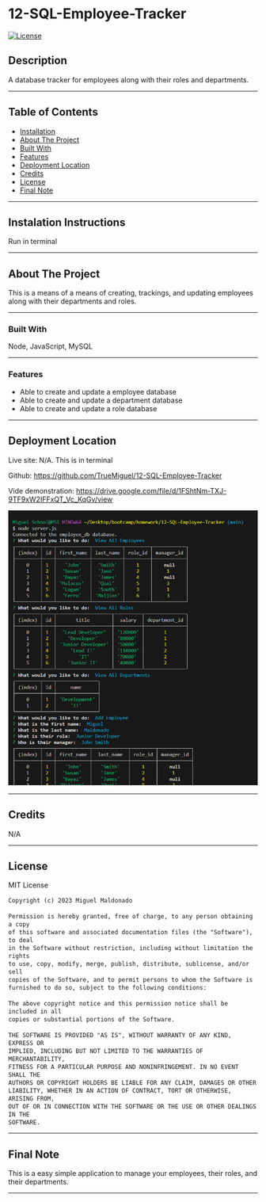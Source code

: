 # 12-SQL-Employee-Tracker
<!-- Title  -->
[![License](https://img.shields.io/badge/license-MIT-blue.svg)](https://opensource.org/licenses/MIT)
<!-- Title  -->

## Description
A database tracker for employees along with their roles and  departments.

---

## Table of Contents

<!-- Table of Contents -->

- [Installation](#installation)
- [About The Project](#about_project)
- [Built With](#built_with)
- [Features](#features)
- [Deployment Location](#deployment_location)
- [Credits](#credits)
- [License](#license)
- [Final Note](#final_note)

---

## Instalation Instructions <a id="installation"></a>
Run in terminal

---

## About The Project <a id="about_project"></a>
<!-- About the Project -->
This is a means of a means of creating, trackings, and updating employees along with their departments and roles. 

---

### Built With <a id="built_with"></a>
<!-- Built With -->
Node, JavaScript, MySQL

---

### Features <a id="features"></a>
<!-- Features -->

* Able to create and update a employee database
* Able to create and update a department database
* Able to create and update a role database

---

## Deployment Location <a id="deployment_location"></a>

<!-- Deployment Location -->
Live site: N/A. This is in terminal

Github: https://github.com/TrueMiguel/12-SQL-Employee-Tracker

Vide demonstration: https://drive.google.com/file/d/1FShtNm-TXJ-9TF9xW2IFFxQT_Vc_KqGv/view 

<!-- screen shot example of project -->

![Employee tracker](assets/Screenshot%201.png)

---

## Credits <a id="credits"></a>
N/A

---

## License <a id="license"></a>
MIT License

    Copyright (c) 2023 Miguel Maldonado
    
    Permission is hereby granted, free of charge, to any person obtaining a copy
    of this software and associated documentation files (the "Software"), to deal
    in the Software without restriction, including without limitation the rights
    to use, copy, modify, merge, publish, distribute, sublicense, and/or sell
    copies of the Software, and to permit persons to whom the Software is
    furnished to do so, subject to the following conditions:
    
    The above copyright notice and this permission notice shall be included in all
    copies or substantial portions of the Software.
    
    THE SOFTWARE IS PROVIDED "AS IS", WITHOUT WARRANTY OF ANY KIND, EXPRESS OR
    IMPLIED, INCLUDING BUT NOT LIMITED TO THE WARRANTIES OF MERCHANTABILITY,
    FITNESS FOR A PARTICULAR PURPOSE AND NONINFRINGEMENT. IN NO EVENT SHALL THE
    AUTHORS OR COPYRIGHT HOLDERS BE LIABLE FOR ANY CLAIM, DAMAGES OR OTHER
    LIABILITY, WHETHER IN AN ACTION OF CONTRACT, TORT OR OTHERWISE, ARISING FROM,
    OUT OF OR IN CONNECTION WITH THE SOFTWARE OR THE USE OR OTHER DEALINGS IN THE
    SOFTWARE.

---

## Final Note <a id="final_note"></a>
<!-- Final Note -->
This is a easy simple application to manage your employees, their roles, and their departments. 

---
    